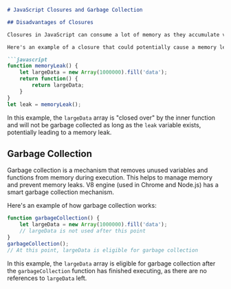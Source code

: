 ```markdown
# JavaScript Closures and Garbage Collection

## Disadvantages of Closures

Closures in JavaScript can consume a lot of memory as they accumulate variables and functions during their execution. If not handled properly, this can lead to memory leaks or even freeze the execution of the browser. This is because closures are not subject to garbage collection until their entire execution is complete.

Here's an example of a closure that could potentially cause a memory leak if not handled properly:

```javascript
function memoryLeak() {
    let largeData = new Array(1000000).fill('data');
    return function() {
        return largeData;
    }
}
let leak = memoryLeak();
```
In this example, the `largeData` array is "closed over" by the inner function and will not be garbage collected as long as the `leak` variable exists, potentially leading to a memory leak.

## Garbage Collection

Garbage collection is a mechanism that removes unused variables and functions from memory during execution. This helps to manage memory and prevent memory leaks. V8 engine (used in Chrome and Node.js) has a smart garbage collection mechanism.

Here's an example of how garbage collection works:

```javascript
function garbageCollection() {
    let largeData = new Array(1000000).fill('data');
    // largeData is not used after this point
}
garbageCollection();
// At this point, largeData is eligible for garbage collection
```
In this example, the `largeData` array is eligible for garbage collection after the `garbageCollection` function has finished executing, as there are no references to `largeData` left.
```

